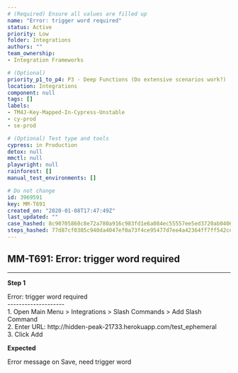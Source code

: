 ```yaml
---
# (Required) Ensure all values are filled up
name: "Error: trigger word required"
status: Active
priority: Low
folder: Integrations
authors: ""
team_ownership: 
- Integration Frameworks

# (Optional)
priority_p1_to_p4: P3 - Deep Functions (Do extensive scenarios work?)
location: Integrations
component: null
tags: []
labels: 
- TM4J-Key-Mapped-In-Cypress-Unstable
- cy-prod
- se-prod

# (Optional) Test type and tools
cypress: in Production
detox: null
mmctl: null
playwright: null
rainforest: []
manual_test_environments: []

# Do not change
id: 3969591
key: MM-T691
created_on: "2020-01-08T17:47:49Z"
last_updated: ""
case_hashed: 8c90705860c8e72a780a916c983fd1e6a084ec55557ee5ed3720ab04062d2b6a1f3e503fabeb7d3b018b5de56f0b28ff
steps_hashed: 77d87cf0305c940da4047ef0a73f4ce95477d7ee4a42364ff7ff542cec2225c54f972fa7ea4f283b274e7568ca6903e3
---
```


<!-- (Auto-generated) Based on frontmatter's "key" and "name" -->

## MM-T691: Error: trigger word required

---

**Step 1**

Error: trigger word required\
\--------------------\
1\. Open Main Menu > Integrations > Slash Commands > Add Slash Command\
2\. Enter URL: http\://hidden-peak-21733.herokuapp.com/test\_ephemeral\
3\. Click Add

**Expected**

Error message on Save, need trigger word
